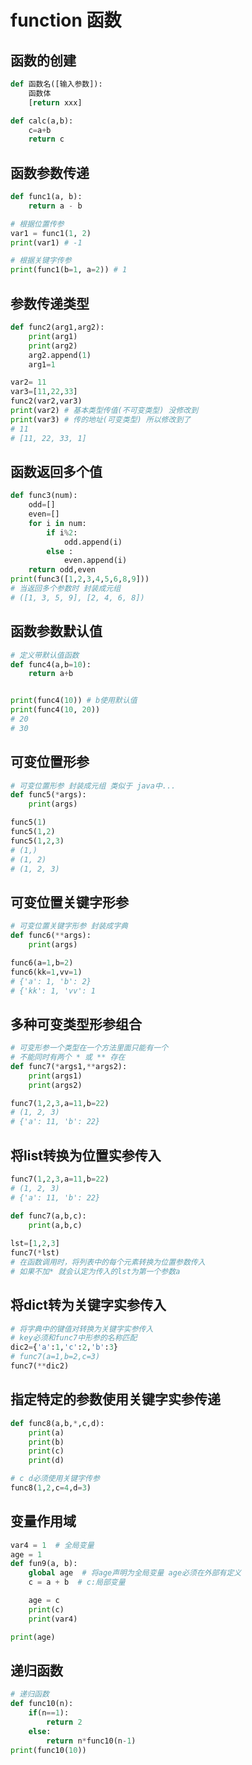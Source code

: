 # function 函数

## 函数的创建

```python
def 函数名([输入参数]):
	函数体
    [return xxx] 
```

```python
def calc(a,b):
	c=a+b
	return c
```

## 函数参数传递

```python
def func1(a, b):
    return a - b

# 根据位置传参
var1 = func1(1, 2)
print(var1) # -1

# 根据关键字传参
print(func1(b=1, a=2)) # 1
```

## 参数传递类型

```python
def func2(arg1,arg2):
    print(arg1)
    print(arg2)
    arg2.append(1)
    arg1=1

var2= 11
var3=[11,22,33]
func2(var2,var3)
print(var2) # 基本类型传值(不可变类型) 没修改到
print(var3) # 传的地址(可变类型) 所以修改到了
# 11
# [11, 22, 33, 1]
```

## 函数返回多个值

```python
def func3(num):
    odd=[]
    even=[]
    for i in num:
        if i%2:
            odd.append(i)
        else :
            even.append(i)
    return odd,even
print(func3([1,2,3,4,5,6,8,9]))
# 当返回多个参数时 封装成元组
# ([1, 3, 5, 9], [2, 4, 6, 8]) 
```

## 函数参数默认值

```python
# 定义带默认值函数
def func4(a,b=10):
    return a+b


print(func4(10)) # b使用默认值
print(func4(10, 20))
# 20
# 30
```

## 可变位置形参

```python
# 可变位置形参 封装成元组 类似于 java中...
def func5(*args):
    print(args)

func5(1)
func5(1,2)
func5(1,2,3)
# (1,)
# (1, 2)
# (1, 2, 3)
```

## 可变位置关键字形参

```python
# 可变位置关键字形参 封装成字典
def func6(**args):
    print(args)

func6(a=1,b=2)
func6(kk=1,vv=1)
# {'a': 1, 'b': 2}
# {'kk': 1, 'vv': 1
```

## 多种可变类型形参组合

```python
# 可变形参一个类型在一个方法里面只能有一个
# 不能同时有两个 * 或 ** 存在
def func7(*args1,**args2):
    print(args1)
    print(args2)

func7(1,2,3,a=11,b=22)
# (1, 2, 3)
# {'a': 11, 'b': 22}
```

## 将list转换为位置实参传入

```python
func7(1,2,3,a=11,b=22)
# (1, 2, 3)
# {'a': 11, 'b': 22}

def func7(a,b,c):
    print(a,b,c)
    
lst=[1,2,3]
func7(*lst) 
# 在函数调用时，将列表中的每个元素转换为位置参数传入
# 如果不加* 就会认定为传入的lst为第一个参数a
```

## 将dict转为关键字实参传入

```python
# 将字典中的键值对转换为关键字实参传入
# key必须和func7中形参的名称匹配
dic2={'a':1,'c':2,'b':3}
# func7(a=1,b=2,c=3)
func7(**dic2)
```

## 指定特定的参数使用关键字实参传递

```python
def func8(a,b,*,c,d):
    print(a)
    print(b)
    print(c)
    print(d)

# c d必须使用关键字传参
func8(1,2,c=4,d=3)
```

## 变量作用域

```python
var4 = 1  # 全局变量
age = 1 
def fun9(a, b):
    global age  # 将age声明为全局变量 age必须在外部有定义
    c = a + b  # c:局部变量

    age = c
    print(c)
    print(var4)

print(age)
```

## 递归函数

```python
# 递归函数
def func10(n):
    if(n==1):
        return 2
    else:
        return n*func10(n-1)
print(func10(10))
```